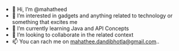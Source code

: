 - 👋 Hi, I’m @mahatheed
- 👀 I’m interested in gadgets and anything related to technology or something that excites me 
- 🌱 I’m currently learning Java and API Concepts
- 💞️ I’m looking to collaborate in the related context
- 📫 You can rach me on mahathee.dandibhotla@gmail.com..

<!---
mahatheed/mahatheed is a ✨ special ✨ repository because its `README.md` (this file) appears on your GitHub profile.
You can click the Preview link to take a look at your changes.
--->
